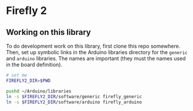 # Firefly 2

## Working on this library

To do development work on this library, first clone this repo somewhere. Then, set up symbolic links in the Arduino libraries directory for the `generic` and `arduino` libraries. The names are important (they must the names used in the board definition).

```bash
# set me
FIREFLY2_DIR=$PWD

pushd ~/Arduino/libraries
ln -s $FIREFLY2_DIR/software/generic firefly_generic
ln -s $FIREFLY2_DIR/software/arduino firefly_arduino
```
